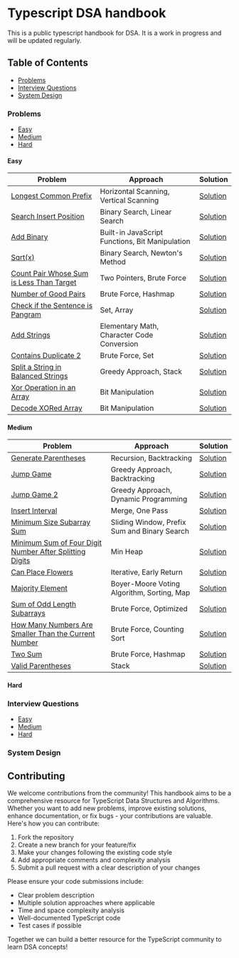 # Typescript DSA handbook

This is a public typescript handbook for DSA. It is a work in progress and will be updated regularly.

## Table of Contents

- [Problems](#problems)
- [Interview Questions](#interview-questions)
- [System Design](#system-design)

### Problems
- [Easy](#easy)
- [Medium](#medium)
- [Hard](#hard)

#### Easy
| Problem | Approach | Solution |
|---------|------------|----------|
| [Longest Common Prefix](problems/easy/longest-common-prefix) | Horizontal Scanning, Vertical Scanning | [Solution](problems/easy/longest-common-prefix/index.md) |
| [Search Insert Position](problems/easy/search-insert-position) | Binary Search, Linear Search | [Solution](problems/easy/search-insert-position/index.md) |
| [Add Binary](problems/easy/add-binary) | Built-in JavaScript Functions, Bit Manipulation | [Solution](problems/easy/add-binary/index.md) |
| [Sqrt(x)](problems/easy/sqrt-x) | Binary Search, Newton's Method | [Solution](problems/easy/sqrt-x/index.md) |
| [Count Pair Whose Sum is Less Than Target](problems/easy/count-pair-whose-sum-is-less-than-target) | Two Pointers, Brute Force | [Solution](problems/easy/count-pair-whose-sum-is-less-than-target/index.md) |
| [Number of Good Pairs](problems/easy/number-of-good-pairs) | Brute Force, Hashmap | [Solution](problems/easy/number-of-good-pairs/index.md) |
| [Check if the Sentence is Pangram](problems/easy/check-if-the-sentence-is-pangram) | Set, Array | [Solution](problems/easy/check-if-the-sentence-is-pangram/index.md) |
| [Add Strings](problems/easy/add-string) | Elementary Math, Character Code Conversion | [Solution](problems/easy/add-string/index.md) |
| [Contains Duplicate 2](problems/easy/contains-duplicate-2) | Brute Force, Set | [Solution](problems/easy/contains-duplicate-2/index.md) |
| [Split a String in Balanced Strings](problems/easy/split-a-string-in-balanced-strings) | Greedy Approach, Stack | [Solution](problems/easy/split-a-string-in-balanced-strings/index.md) |
| [Xor Operation in an Array](problems/easy/xor-operation-in-an-array) | Bit Manipulation | [Solution](problems/easy/xor-operation-in-an-array/index.md) |
| [Decode XORed Array](problems/easy/decode-xor-in-an-array) | Bit Manipulation | [Solution](problems/easy/decode-xor-in-an-array/index.md) |
#### Medium
| Problem | Approach | Solution |
|---------|------------|----------|
| [Generate Parentheses](problems/medium/generate-parentheses) | Recursion, Backtracking | [Solution](problems/medium/generate-parentheses/index.md) |
| [Jump Game](problems/medium/jump-game) | Greedy Approach, Backtracking | [Solution](problems/medium/jump-game/index.md) |
| [Jump Game 2](problems/medium/jump-game-2) | Greedy Approach, Dynamic Programming | [Solution](problems/medium/jump-game-2/index.md) |
| [Insert Interval](problems/medium/insert-interval) | Merge, One Pass | [Solution](problems/medium/insert-interval/index.ts) |
| [Minimum Size Subarray Sum](problems/medium/minimum-size-subarray-sum) | Sliding Window, Prefix Sum and Binary Search | [Solution](problems/medium/minimum-size-subarray-sum/index.md) |
| [Minimum Sum of Four Digit Number After Splitting Digits](problems/medium/minimum-sum-of-four-digit-number-after-splitting-digits) | Min Heap | [Solution](problems/medium/minimum-sum-of-four-digit-number-after-splitting-digits/index.md) |
| [Can Place Flowers](problems/medium/can-place-flowers) | Iterative, Early Return | [Solution](problems/medium/can-place-flowers/index.md) |
| [Majority Element](problems/medium/majority-element) | Boyer-Moore Voting Algorithm, Sorting, Map | [Solution](problems/medium/majority-element/index.md) |
| [Sum of Odd Length Subarrays](problems/medium/sum-of-odd-length-subarrays) | Brute Force, Optimized | [Solution](problems/medium/sum-of-odd-length-subarrays/index.md) |
| [How Many Numbers Are Smaller Than the Current Number](problems/medium/how-many-numbers-are-smaller-than-the-current-number) | Brute Force, Counting Sort | [Solution](problems/medium/how-many-numbers-are-smaller-than-the-current-number/index.md) |
| [Two Sum](problems/medium/two-sum) | Brute Force, Hashmap | [Solution](problems/medium/two-sum/index.md) |
| [Valid Parentheses](problems/easy/valid-parentheses) | Stack | [Solution](problems/easy/valid-parentheses/index.md) |



#### Hard

### Interview Questions
- [Easy](#easy)
- [Medium](#medium)
- [Hard](#hard)

### System Design


## Contributing

We welcome contributions from the community! This handbook aims to be a comprehensive resource for TypeScript Data Structures and Algorithms. Whether you want to add new problems, improve existing solutions, enhance documentation, or fix bugs - your contributions are valuable. Here's how you can contribute:

1. Fork the repository
2. Create a new branch for your feature/fix
3. Make your changes following the existing code style
4. Add appropriate comments and complexity analysis
5. Submit a pull request with a clear description of your changes

Please ensure your code submissions include:
- Clear problem description
- Multiple solution approaches where applicable
- Time and space complexity analysis
- Well-documented TypeScript code
- Test cases if possible

Together we can build a better resource for the TypeScript community to learn DSA concepts!



